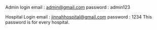 Admin login
email : admin@gmail.com
password : admin123

Hospital Login
email : jinnahhospital@gmail.com
password : 1234
         This password is for every hospital.

